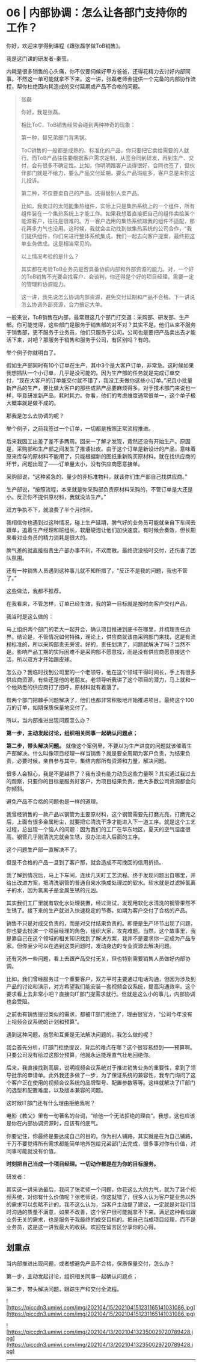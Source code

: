 # 06 | 内部协调：怎么让各部门支持你的工作？

你好，欢迎来学得到课程《跟张磊学做ToB销售》。

我是这门课的研发者-秦莹。

内耗是很多销售的心头痛，你不仅要伺候好甲方爸爸，还得花精力去讨好内部同事。不然这一单可能就拿不下来。这一讲，张磊老师会提供一个完备的内部协作流程，帮你杜绝因内耗造成的交付延期或产品不合格的问题。

> 张磊
> 
> 你好，我是张磊。
> 
> 相比ToC，ToB销售经常会碰到两种神奇的现象：
> 
> 第一种，替兄弟部门背黑锅。
> 
> ToC销售的一般都是成熟的、标准化的产品，你只要把它卖给需要的人就行。而ToB产品往往要根据客户需求定制，从签合同到研发，再到生产、交付，会有很多不确定性。比如，你明明跟客户谈得很好，合同也签了，但伙伴部门就是不给力，要么产品交付延期，要么产品瑕疵多，客户总是来你这儿投诉。
> 
> 第二种，不仅要卖自己的产品，还得替别人卖产品。
> 
> 比如，我卖过的太阳能集热组件，实际上只是集热系统上的一个组件，所有组件装在一个集热系统上才能工作。如果我想着直接把自己的组件卖给某个能源客户，往往是很难的。万一客户选用的集热系统跟我的组件不适配，那花再多力气也没用。这时候，我就会主动找到做集热系统的公司合作，“我们提供组件，你们来进行整体系统集成，我们一起去向客户提案，最终把这单业务做成。这是相当常见的。
> 
> 以上情况考验的是什么？
> 
> 其实都在考验ToB业务员是否具备协调内部和外部资源的能力。对，一个好的ToB销售不光要会找客户、会谈判，你还得是个好的项目经理，需要一定的管理和协调能力。
> 
> 这一讲，我先说怎么协调内部资源，避免交付延期和产品不合格。下一讲说怎么协调外部资源，合力搞定大单。

一般来说，ToB销售在内部，最常跟这几个部门打交道：采购部、研发部、生产部。你可能觉得，这些部门是服务于销售部的对不对？其实不是。他们从来不服务于销售部，更不服务于业务员，他们只服务于公司。公司也是要把产品卖出去才能活下来，对吧？那服务于销售和服务于公司，有区别吗？有的。

举个例子你就明白了。

假如生产部同时有10个订单在生产，其中3个是大客户订单，非常急。这时候如果我想插队一个小订单，几乎是没可能的。因为生产部的任务就是完成订单交付，“现在大客户的订单能交付就不错了，我没工夫做你这些小订单。”况且小批量新产品的生产，要比做大客户的那些成熟产品要麻烦得多。对于技术部门来说也一样，毕竟研发新产品，耗时耗力。你看，他们的考虑维度通常很单一，这个单子极大概率就是做不成的。

那我是怎么去协调的呢？

举个例子，之前我签过一个订单，一切都是按照正常流程推进。

后来我因工出差了差不多两周。回来一了解才发现，竟然还没有开始生产。原因是，采购部和生产部之间发生了推诿扯皮。由于这个订单是新设计的产品，意味着原来库存的原材料不能用了，只能根据新的图纸重新购买原材料。就在找供应商的环节，问题出现了——订单量太小，没有供应商愿意接单。

采购部说，“这种紧急的、量少的非标准物料，就该你们生产部自己找供应商。”

生产部说，“按照流程，本来就是你采购部负责原材料采购的，不管订单是大还是小。反正你不提供原材料，我就没法生产。”

双方争执不下，就浪费了半个月时间。

我相信你也遇到过这种情况，碰上生产延期，脾气好的业务员可能就亲自下车间去跟单，追着生产经理和班组长，软磨硬泡让他们加快速度。有时候会奏效，但长期来看对业务员的精力消耗是很大的。

脾气差的就直接指责生产部办事不利，不欢而散。最终货没按时交付，还伤害了团队氛围。

还有一种销售人员遇到这种事儿就不知所措了，“反正不是我的问题，我也不管了。”

这些做法，我都不推荐。

在我看来，不管怎样，订单已经生效，我的第一目标就是按时向客户交付产品。

我当时是这么做的：

马上组织两个部门的老大一起开会，确认项目推进到底卡在哪里，并梳理责任边界。结论是，不管情况如何特殊，理论上，供应商就该由采购部门来找，这是有流程标准的，所以采购部责无旁贷。好的，责任划清了，问题就解决了吗？当然不是。影响产品工期的实际困难不是采购部不愿意找，而是没有供应商愿意接这个活，所以双方才开始踢皮球。

怎么办？我临时找到公司里的一个老领导，他在这个领域干得时间长，手上有很多供应商资源，有些还是他的老朋友。老领导听我讲了这个项目的潜力，马上就和一个他熟悉的供应商打了招呼，原材料就有着落了。

帮两个部门把棘手问题解决了，他们也都非常积极地开始推进项目。最终这个100万的订单，如期保质保量地交付了。

所以，当内部推进出现问题怎么办？

 **第一步，主动发起讨论，组织相关同事一起确认问题点；**

 **第二步，带头解决问题。** 就像这个案例里，不要以为生产进度的问题就该催着生产部解决。什么叫像项目经理一样当销售？就是要全周期为客户负责，为结果负责，必要时候，亲自参与其中，集结内部所有资源和力量，解决问题。

很多人会担心，我是不是越界了？我有没有能力动员这些力量啊？其实通过我过去的观察，只要你的目标是服务好客户，为项目结果负责，绝大多数公司资源都会向你倾斜。

避免产品不合格的问题也是一样的道理。

我曾经销售的一款产品以钢管为主要原材料，这个钢管需要先打磨光亮，打磨完之后，上面有很多金属粉尘，就要把它清洗干净才能进入下一道工序。就是这个工艺过程，总出现一个恼人的问题：因为我们的工厂在华东地区，夏天的空气湿度很高，钢管几乎刚清洗完就会生锈，没办法进入后面的工序。

这个问题生产部一直解决不了。

但是不合格的产品一旦到了客户那，就会造成不可挽回的信用折损。

我了解到情况后，马上下车间，连续几天盯工艺流程。终于发现问题出自哪里，并给出改进方案，把清洗钢管的普通自来水换成处理过的软水。软水就是过滤掉氯离子的水，因为氯离子是金属生锈的元凶。

其实我们工厂里就有软化水处理装置，经过测试，发现用软化水清洗的钢管果然不生锈了。接下来的生产就进入快速稳定的节奏，如期为客户交付了合格的产品。

销售不只是对成交负责的，而是对交付结果负责的。即便是生产环节出现了问题，你也要去扮演一个项目经理的角色，组织大家，攻克难题。当然，这个故事里，我是靠自己在这个领域的相关知识找到了解决方案，我并不是要求你一定成为产品专家。但你至少可以在遇到这类问题时，发动身边的专业资源去解决问题。

还有另外一些问题，看上去跟产品交付无关，但也特别需要销售人员做好内部协调。

比如，我们曾经服务过一个重要客户，双方平时主要通过电话沟通，但因为涉及到产品的讨论和演示，对方希望我们能安装一套视频会议系统，提高沟通效率。这个要求看上去非常小吧？直接向IT部门提需求就行。但就是这么小的事儿，内部协调也会受阻。

之前也有销售提过类似的需求，都被IT部门拒绝了，理由很官方，“公司今年没有上视频会议系统的计划和预算”。

遇到这种问题，抱怨和互撕是无法解决问题的。我怎么做的呢？

我会首先分析，IT部门拒绝提议，背后的难点在哪？这个很容易想到——预算啊。只要公司没有给过这部分预算，他就永远能理直气壮地回绝你。

后来，我直接找到高层，说明视频会议系统对于推进销售业务的重要性，拿到了领导批示的申请单。此外我还多做了一步，为了保证系统的兼容性，我专门询问了这个客户正在使用的视频会议系统的品牌型号、配置参数等等。这样就解决了IT部门的选型和配置难度，以及版本兼容的问题。

这时候IT部门还有什么理由拒绝我呢？

电影《教父》里有一句著名的台词，“给他一个无法拒绝的理由”。我想，这也应该是你在内部协调资源时，应该有的底气。

你要记住，你最终是要达成自己的目的。你为别人铺路，其实就是在为自己铺路，千万不要觉得所有需求都能简单地外包给兄弟部门去完成，很多事对你有价值，对同事可能就没有价值。

 **时刻把自己当成一个项目经理。一切动作都是在为你的目标服务。**

研发者：

其实这一讲采访最后，我问了张老师一个问题，你花这么大的力气，就为了装个视频系统，对你有什么价值呢？张老师说，你这就错了，很多人认为客户提业务以外的需求可以忽略不计的。我不这么认为，当客户主动提了建议，一定就是对我们当时沟通的质量不满意，如果不改善，这个客户很可能就拿不下来。满足这种看似跟业务无关的需求，也是服务于我最终的成交目标的。把自己当成项目经理，而不是业务员，这是这一讲我最大的收获。欢迎在留言区分享你的心得。

## 划重点

当内部推进出现问题，或者想避免产品不合格，保质保量交付，怎么办？

第一步，主动发起讨论，组织相关同事一起确认问题点；

第二步，带头解决问题，跟踪生产和交付全流程。

![https://piccdn3.umiwi.com/img/202104/15/202104151231165141031086.jpg](https://piccdn3.umiwi.com/img/202104/15/202104151231165141031086.jpg)

![https://piccdn3.umiwi.com/img/202104/13/202104132350029720789428.jpg](https://piccdn3.umiwi.com/img/202104/13/202104132350029720789428.jpg)

---
